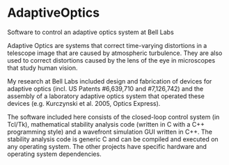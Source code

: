 # AdaptiveOptics
Software to control an adaptive optics system at Bell Labs

Adaptive Optics are systems that correct time-varying distortions in a telescope image that are caused by atmospheric turbulence.  They are also used to correct distortions caused by the lens of the eye in microscopes that study human vision.

My research at Bell Labs included design and fabrication of devices for adaptive optics (incl. US Patents #6,639,710 and #7,126,742) and the assembly of a laboratory adaptive optics system that operated these devices (e.g. Kurczynski et al. 2005, Optics Express).

The software included here consists of the closed-loop control system (in Tcl/Tk), mathematical stability analysis code (written in C with a C++ programming style) and a wavefront simulation GUI written in C++.  The stability analysis code is generic C and can be compiled and executed on any operating system.  The other projects have specific hardware and operating system dependencies.



